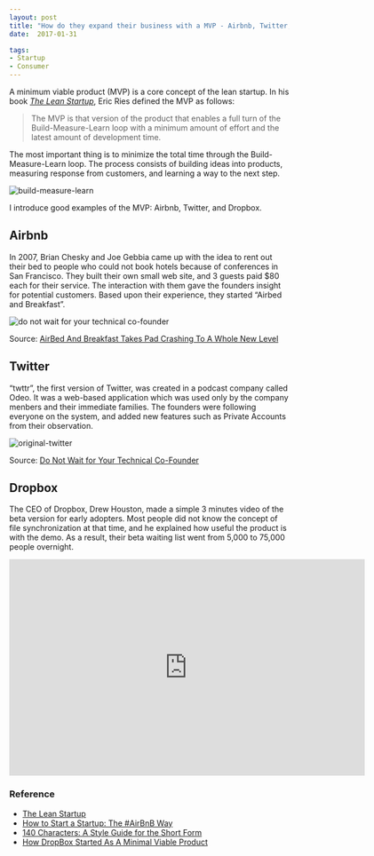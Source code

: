 ```yaml
---
layout: post
title: "How do they expand their business with a MVP - Airbnb, Twitter, and Dropbox"
date:  2017-01-31

tags:
- Startup
- Consumer
---
```


A minimum viable product (MVP) is a core concept of the lean startup. In his book [*The Lean Startup*](https://www.amazon.com/gp/product/B004J4XGN6/ref=as_li_tl?ie=UTF8&camp=1789&creative=9325&creativeASIN=B004J4XGN6&linkCode=as2&tag=schwalbe02-20&linkId=2a93f95b4f2dc748d121ce1da6d229eb), Eric Ries defined the MVP as follows:

> The MVP is that version of the product that enables a full turn of the Build-Measure-Learn loop with a minimum amount of effort and the latest amount of development time.

The most important thing is to minimize the total time through the Build-Measure-Learn loop. The process consists of building ideas into products, measuring response from customers, and learning a way to the next step.

![build-measure-learn]({{site.github.url}}/images/posts/build-measure-learn.png)

I introduce good examples of the MVP: Airbnb, Twitter, and Dropbox.

## Airbnb

In 2007,  Brian Chesky and Joe Gebbia came up with the idea to rent out their bed to people who could not book hotels because of conferences in San Francisco. They built their own small web site, and 3 guests paid $80 each for their service. The interaction with them gave the founders insight for potential customers. Based upon their experience, they started “Airbed and Breakfast”.

![do not wait for your technical co-founder]({{site.github.url}}/images/posts/airbed-and-breakfast.png)
<div class="source">Source: <a href="https://techcrunch.com/2008/08/11/airbed-and-breakfast-takes-pad-crashing-to-a-whole-new-level/">AirBed And Breakfast Takes Pad Crashing To A Whole New Level</a></div>

## Twitter

“twttr”, the first version of Twitter, was created in a podcast company called Odeo. It was a web-based application which was used only by the company menbers and their immediate families. The founders were following everyone on the system, and added new features such as Private Accounts from their observation.

![original-twitter]({{site.github.url}}/images/posts/original-twitter.png)
<div class="source">Source: <a href="http://perfectial.com/blog/why-you-should-not-wait-for-your-technical-co-founder/">Do Not Wait for Your Technical Co-Founder</a></div>

## Dropbox

The CEO of Dropbox, Drew Houston, made a simple 3 minutes video of the beta version for early adopters. Most people did not know the concept of file synchronization at that time, and he explained how useful the product is with the demo. As a result, their beta waiting list went from 5,000 to 75,000 people overnight.

<div class="video">
<iframe width="640" height="390" src="https://www.youtube.com/embed/7QmCUDHpNzE" frameborder="0" allowfullscreen></iframe>
</div>

### Reference

<div class="list">
  <ul>
    <li><a href="https://www.amazon.com/gp/product/B004J4XGN6/ref=as_li_tl?ie=UTF8&camp=1789&creative=9325&creativeASIN=B004J4XGN6&linkCode=as2&tag=schwalbe02-20&linkId=2a93f95b4f2dc748d121ce1da6d229eb">The Lean Startup</a></li>
    <li><a href="http://startupgeist.com/how-to-start-a-startup-airbnb/">How to Start a Startup: The #AirBnB Way</a></li>
    <li><a href="https://www.amazon.com/gp/product/B002QX44JC/ref=as_li_tl?ie=UTF8&camp=1789&creative=9325&creativeASIN=B002QX44JC&linkCode=as2&tag=schwalbe02-20&linkId=5c79907d02967c1c72389dd51ba15b6f">140 Characters: A Style Guide for the Short Form</a></li>
     <li><a href="https://techcrunch.com/2011/10/19/dropbox-minimal-viable-product/">How DropBox Started As A Minimal Viable Product</a></li>
  </ul>
</div>


